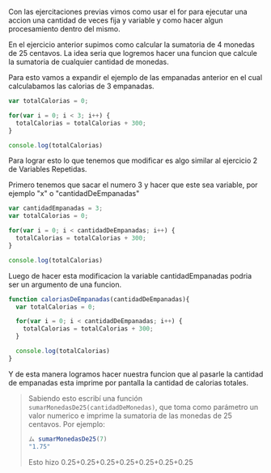Con las ejercitaciones previas vimos como usar el for para ejecutar una accion una cantidad de veces fija y variable y como hacer algun procesamiento dentro del mismo.

En el ejercicio anterior supimos como calcular la sumatoria de 4 monedas de 25 centavos.
La idea seria que logremos hacer una funcion que calcule la sumatoria de cualquier cantidad de monedas.

Para esto vamos a expandir el ejemplo de las empanadas anterior en el cual calculabamos las calorias de 3 empanadas.

```javascript
var totalCalorias = 0; 

for(var i = 0; i < 3; i++) {
  totalCalorias = totalCalorias + 300;
}

console.log(totalCalorias)
```

Para lograr esto lo que tenemos que modificar es algo similar al ejercicio 2 de Variables Repetidas.

Primero tenemos que sacar el numero 3 y hacer que este sea variable, por ejemplo "x" o "cantidadDeEmpanadas"

```javascript
var cantidadEmpanadas = 3;
var totalCalorias = 0; 

for(var i = 0; i < cantidadDeEmpanadas; i++) {
  totalCalorias = totalCalorias + 300;
}

console.log(totalCalorias)
```
Luego de hacer esta modificacion la variable cantidadEmpanadas podria ser un argumento de una funcion.

```javascript
function caloriasDeEmpanadas(cantidadDeEmpanadas){
  var totalCalorias = 0; 

  for(var i = 0; i < cantidadDeEmpanadas; i++) {
    totalCalorias = totalCalorias + 300;
  }

  console.log(totalCalorias)
}
```

Y de esta manera logramos hacer nuestra funcion que al pasarle la cantidad de empanadas esta imprime por pantalla la cantidad de calorias totales.


> Sabiendo esto escribí una función `sumarMonedasDe25(cantidadDeMonedas)`, que toma como parámetro un valor numerico e imprime la sumatoria de las monedas de 25 centavos.
Por ejemplo: 
> 
> ```javascript
> ム sumarMonedasDe25(7)
> "1.75"
> ```
> Esto hizo 0.25+0.25+0.25+0.25+0.25+0.25+0.25